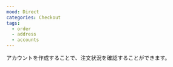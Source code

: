 ```yaml
---
mood: Direct
categories: Checkout
tags:
  - order
  - address
  - accounts
---
```

アカウントを作成することで、注文状況を確認することができます。